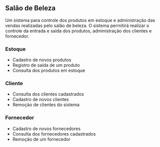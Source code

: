 ## Salão de Beleza
Um sistema para controle dos produtos em estoque e administração das vendas realizadas pelo salão de beleza. O sistema permitirá realizar o controle da entrada e saida dos produtos, administração dos clientes e fornecedor.

### Estoque
- Cadastro de novos produtos
- Registro de saída de um produto
- Consulta dos produtos em estoque

### Cliente
- Consulta dos clientes cadastrados
- Cadastro de novos clientes
- Remoção de clientes do sistema

### Fornecedor
- Cadastro de novos fornecedores
- Consulta dos fornecedores cadastrados
- Remoção de um fornecedor
